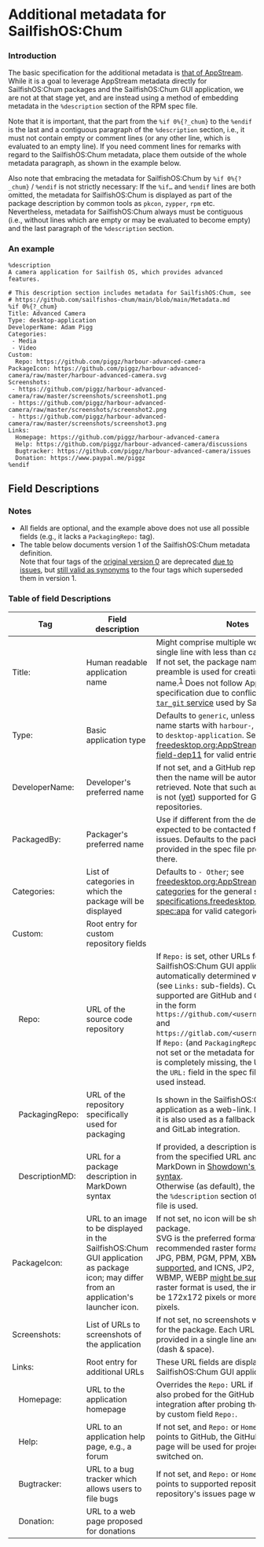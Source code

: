 # Additional metadata for SailfishOS:Chum

### Introduction

The basic specification for the additional metadata is [that of AppStream](https://freedesktop.org/software/appstream/docs/chap-Metadata.html#spec-component-filespec).
While it is a goal to leverage AppStream metadata directly for SailfishOS:Chum packages and the SailfishOS:Chum GUI application, we are not at that stage yet, and are instead using a method of embedding metadata in the `%description` section of the RPM spec file.

Note that it is important, that the part from the `%if 0%{?_chum}` to the `%endif` is the last and a contiguous paragraph of the `%description` section, i.e., it must not contain empty or comment lines (or any other line, which is evaluated to an empty line).
If you need comment lines for remarks with regard to the SailfishOS:Chum metadata, place them outside of the whole metadata paragraph, as shown in the example below.

Also note that embracing the metadata for SailfishOS:Chum by `%if 0%{?_chum}` / `%endif` is not strictly necessary: If the `%if…` and `%endif` lines are both omitted, the metadata for SailfishOS:Chum is displayed as part of the package description by common tools as `pkcon`, `zypper`, `rpm` etc.
Nevertheless, metadata for SailfishOS:Chum always must be contiguous (i.e., without lines which are empty or may be evaluated to become empty) and the last paragraph of the `%description` section.

### An example
```
%description
A camera application for Sailfish OS, which provides advanced features. 

# This description section includes metadata for SailfishOS:Chum, see
# https://github.com/sailfishos-chum/main/blob/main/Metadata.md
%if 0%{?_chum}
Title: Advanced Camera
Type: desktop-application
DeveloperName: Adam Pigg
Categories:
 - Media
 - Video
Custom:
  Repo: https://github.com/piggz/harbour-advanced-camera
PackageIcon: https://github.com/piggz/harbour-advanced-camera/raw/master/harbour-advanced-camera.svg
Screenshots:
 - https://github.com/piggz/harbour-advanced-camera/raw/master/screenshots/screenshot1.png
 - https://github.com/piggz/harbour-advanced-camera/raw/master/screenshots/screenshot2.png
 - https://github.com/piggz/harbour-advanced-camera/raw/master/screenshots/screenshot3.png
Links:
  Homepage: https://github.com/piggz/harbour-advanced-camera
  Help: https://github.com/piggz/harbour-advanced-camera/discussions
  Bugtracker: https://github.com/piggz/harbour-advanced-camera/issues
  Donation: https://www.paypal.me/piggz
%endif
```

## Field Descriptions

### Notes
* All fields are optional, and the example above does not use all possible fields (e.g., it lacks a `PackagingRepo:` tag).
* The table below documents version 1 of the SailfishOS:Chum metadata definition.<br />
  Note that four tags of the [original version 0](https://github.com/sailfishos-chum/main/blob/3a24059591d75529cf52d29c5d6a8a8f63feb4c6/Metadata.md) are deprecated [due to issues](https://github.com/sailfishos-chum/main/issues/100), but [still valid as synonyms](https://github.com/sailfishos-chum/sailfishos-chum-gui/pull/181) to the four tags which superseded them in version 1.

### Table of field Descriptions

| Tag                              | Field description                                          | Notes |
| -------------------------------- | ---------------------------------------------------------- | ----- |
| Title:                           | Human readable application name                            | Might comprise multiple words, must be a single line with less than ca. 24 characters.  If not set, the package name in the spec file preamble is used for creating a pretty name.<sup>[1](https://github.com/sailfishos-chum/sailfishos-chum-gui/blob/main/src/chumpackage.cpp#L122-L188)</sup>  Does not follow AppStream specification due to conflicting with Jolla's [`tar_git` service](https://github.com/MeeGoIntegration/obs-service-tar-git) used by SailfishOS-OBS. |
| Type:                            | Basic application type                                     | Defaults to `generic`, unless the package name starts with `harbour-`, then it defaults to `desktop-application`.  See [freedesktop.org:AppStream-docs:YAML-field-dep11](https://www.freedesktop.org/software/appstream/docs/sect-AppStream-YAML.html#field-dep11-type) for valid entries. |
| DeveloperName:                   | Developer's preferred name                                 | If not set, and a GitHub repository is set, then the name will be automatically retrieved.  Note that such automatic retrieval is not ([yet](https://github.com/sailfishos-chum/main/issues/81)) supported for GitLab repositories. |
| PackagedBy:                      | Packager's preferred name                                  | Use if different from the developer and is expected to be contacted for packaging issues.  Defaults to the packager name provided in the spec file preamble, if set there. | 
| Categories:                      | List of categories in which the package will be displayed  | Defaults to `- Other`; see [freedesktop.org:AppStream-docs:ct-categories](https://www.freedesktop.org/software/appstream/docs/chap-CollectionData.html#tag-ct-categories) for the general specification and [specifications.freedesktop.org:menu-spec:apa](https://specifications.freedesktop.org/menu-spec/latest/apa.html) for valid categories. |
| Custom:                          | Root entry for custom repository fields                    |       |
| &nbsp;&nbsp;&nbsp;Repo:          | URL of the source code repository                          | If `Repo:` is set, other URLs for the SailfishOS:Chum GUI application will be automatically determined when possible (see `Links:` sub-fields).  Currently supported are GitHub and GitLab.com URLs in the form `https://github.com/<username>/<reponame>` and `https://gitlab.com/<username>/<reponame>`.<br />If `Repo:` (and `PackagingRepo:`, see below) is not set or the metadata for SailfishOS:Chum is completely missing, the URL provided by the `URL:` field in the spec file preamble is used instead. |
| &nbsp;&nbsp;&nbsp;PackagingRepo: | URL of the repository specifically used for packaging      | Is shown in the SailfishOS:Chum GUI application as a web-link.  If `Repo:` is not set, it is also used as a fallback for the GitHub and GitLab integration. |
| &nbsp;&nbsp;&nbsp;DescriptionMD: | URL for a package description in MarkDown syntax           | If provided, a description is downloaded from the specified URL and rendered as MarkDown in [Showdown's Markdown syntax](https://github.com/showdownjs/showdown/wiki/Showdown's-Markdown-syntax).<br />Otherwise (as default), the description in the `%description` section of the RPM spec file is used. |
| PackageIcon:                     | URL to an image to be displayed in the SailfishOS:Chum GUI application as package icon; may differ from an application's launcher icon. | If not set, no icon will be shown for this package.<br />SVG is the preferred format, PNG the recommended raster format, BMP, GIF, JPG, PBM, PGM, PPM, XBM, XPM [are also supported](https://doc.qt.io/qt-5/qimagereader.html#supportedImageFormats), and ICNS, JP2, MNG, TGA, TIFF, WBMP, WEBP [might be supported](https://doc.qt.io/qt-5/qtimageformats-index.html).  If a raster format is used, the image size should be 172x172 pixels or more, up to 256x256 pixels. |
| Screenshots:                     | List of URLs to screenshots of the application             | If not set, no screenshots will be displayed for the package.  Each URL should be provided in a single line and prefixed by `- ` (dash & space). |
| Links:                           | Root entry for additional URLs                             | These URL fields are displayed in the SailfishOS:Chum GUI application. |
| &nbsp;&nbsp;&nbsp;Homepage:      | URL to the application homepage                            | Overrides the `Repo:` URL if set.  This URL is also probed for the GitHub and GitLab integration after probing the URL provided by custom field `Repo:`. |
| &nbsp;&nbsp;&nbsp;Help:          | URL to an application help page, e.g., a forum             | If not set, and `Repo:` or `Homepage:` is set and points to GitHub, the GitHub discussion page will be used for projects which have it switched on. |
| &nbsp;&nbsp;&nbsp;Bugtracker:    | URL to a bug tracker which allows users to file bugs       | If not set, and `Repo:` or `Homepage:` is set and points to supported repository type, the repository's issues page will be used. |
| &nbsp;&nbsp;&nbsp;Donation:      | URL to a web page proposed for donations                   |       |
